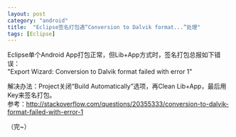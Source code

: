 ```yaml
---
layout: post
category: "android"
title:  "Eclipse签名打包遇“Conversion to Dalvik format...”处理"
tags: [Eclipse]
---
```

Eclipse单个Android App打包正常，但Lib+App方式时，签名打包总报如下错误：  
"Export Wizard: Conversion to Dalvik format failed with error 1"

解决办法：Project关闭“Build Automatically”选项，再Clean Lib+App，最后用Key来签名打包。  
参考：<http://stackoverflow.com/questions/20355333/conversion-to-dalvik-format-failed-with-error-1>

（完~）